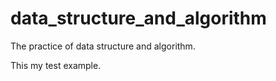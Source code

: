 # data_structure_and_algorithm
The practice of data structure and algorithm.

This my test example.
